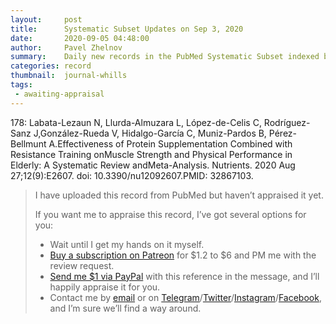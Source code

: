 ```yaml
---
layout:     post
title:      Systematic Subset Updates on Sep 3, 2020
date:       2020-09-05 04:48:00
author:     Pavel Zhelnov
summary:    Daily new records in the PubMed Systematic Subset indexed by Sep 3, 2020.
categories: record
thumbnail:  journal-whills
tags:
 - awaiting-appraisal
---
```

178: Labata-Lezaun N, Llurda-Almuzara L, López-de-Celis C, Rodríguez-Sanz J,González-Rueda V, Hidalgo-García C, Muniz-Pardos B, Pérez-Bellmunt A.Effectiveness of Protein Supplementation Combined with Resistance Training onMuscle Strength and Physical Performance in Elderly: A Systematic Review andMeta-Analysis. Nutrients. 2020 Aug 27;12(9):E2607. doi: 10.3390/nu12092607.PMID: 32867103.
> I have uploaded this record from PubMed but haven’t appraised it yet.
>
> If you want me to appraise this record, I’ve got several options for you:
> * Wait until I get my hands on it myself.
> * [Buy a subscription on Patreon](https://patreon.com/zheln) for $1.2 to $6 and PM me with the review request.
> * [Send me $1 via PayPal](https://paypal.me/pjelnov) with this reference in the message, and I’ll happily appraise it for you.
> * Contact me by [email](mailto:pavel@zheln.com) or on [Telegram](https://t.me/drzhelnov)/[Twitter](https://twitter.com/drzhelnov)/[Instagram](https://instagram.com/igzheln)/[Facebook](https://facebook.com/drzhelnov), and I’m sure we’ll find a way around.
